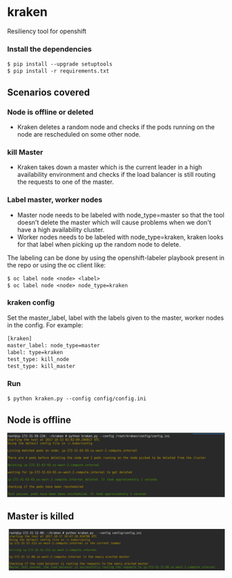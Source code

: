# kraken
Resiliency tool for openshift

### Install the dependencies
```
$ pip install --upgrade setuptools
$ pip install -r requirements.txt
```

## Scenarios covered
### Node is offline or deleted
- Kraken deletes a random node and checks if the pods running on the node are rescheduled on some other node. 

### kill Master
- Kraken takes down a master which is the current leader in a high availability environment and checks if the load balancer is still routing the requests to one of the master.

### Label master, worker nodes
- Master node needs to be labeled with node_type=master so that the tool doesn't delete the master which will cause problems when we don't have a high availability cluster.
- Worker nodes needs to be labeled with node_type=kraken, kraken looks for that label when picking up the random node to delete.

The labeling can be done by using the openshift-labeler playbook present in the repo or using the oc client like:
```
$ oc label node <node> <label>
$ oc label node <node> node_type=kraken
```

### kraken config
Set the master_label, label with the labels given to the master, worker nodes in the config. For example:
```
[kraken]
master_label: node_type=master
label: type=kraken
test_type: kill_node
test_type: kill_master
```

### Run
```
$ python kraken.py --config config/config.ini  
```
## Node is offline
![Alt text](node_offline.png)

## Master is killed
![Alt text](kill_master.png)

